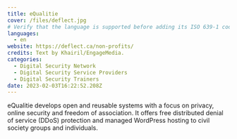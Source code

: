 ```yaml
---
title: eQualitie
cover: /files/deflect.jpg
# Verify that the language is supported before adding its ISO 639-1 code here. without the country code, i.e. ms instead of ms_MY.
languages:
  - en
website: https://deflect.ca/non-profits/
credits: Text by Khairil/EngageMedia.
categories:
  - Digital Security Network
  - Digital Security Service Providers
  - Digital Security Trainers
date: 2023-02-03T16:22:52.208Z
---
```

eQualitie develops open and reusable systems with a focus on privacy, online security and freedom of association. It offers free distributed denial of service (DDoS) protection and managed WordPress hosting to civil society groups and individuals.